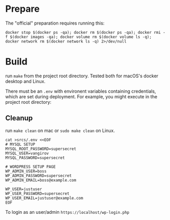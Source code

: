 # Prepare

The "official" preparation requires running this:

```
docker stop $(docker ps -qa); docker rm $(docker ps -qa); docker rmi -f $(docker images -qa); docker volume rm $(docker volume ls -q); docker network rm $(docker network ls -q) 2>/dev/null
```

# Build

run `make` from the project root directory. Tested both for macOS's docker desktop and Linux.

There must be an `.env` with environent variables containing credentials, 
which are set during deployment. 
For example, you might execute in the project root directory:

## Cleanup

run `make clean` on mac or `sudo make clean` on Linux.

```
cat >srcs/.env <<EOF
# MYSQL SETUP
MYSQL_ROOT_PASSWORD=supersecret
MYSQL_USER=vangirov
MYSQL_PASSWORD=supersecret

# WORDPRESS SETUP PAGE
WP_ADMIN_USER=boss
WP_ADMIN_PASSWORD=supersecret
WP_ADMIN_EMAIL=boss@example.com

WP_USER=justuser
WP_USER_PASSWORD=supersecret
WP_USER_EMAIL=justuser@example.com
EOF
```

To login as an user/admin `https://localhost/wp-login.php`
